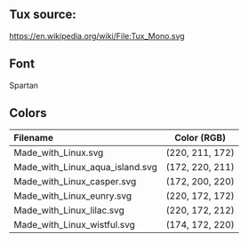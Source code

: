 ## Tux source: 
https://en.wikipedia.org/wiki/File:Tux_Mono.svg

## Font
Spartan

## Colors 

| Filename                          | Color (RGB)     |
| :-------------------------------- |:---------------:|
| Made_with_Linux.svg               | (220, 211, 172) |
| Made_with_Linux_aqua_island.svg   | (172, 220, 211) |
| Made_with_Linux_casper.svg        | (172, 200, 220) |
| Made_with_Linux_eunry.svg         | (220, 172, 172) |
| Made_with_Linux_lilac.svg         | (220, 172, 212) |
| Made_with_Linux_wistful.svg       | (174, 172, 220) |
